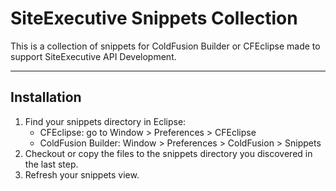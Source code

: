 SiteExecutive Snippets Collection
=====================

This is a collection of snippets for ColdFusion Builder or CFEclipse made to support SiteExecutive API Development.

----

Installation
-------------

1.  Find your snippets directory in Eclipse:
    * CFEclipse: go to Window > Preferences > CFEclipse
    * ColdFusion Builder: Window > Preferences > ColdFusion > Snippets
2.  Checkout or copy the files to the snippets directory you discovered in the last step.
3.  Refresh your snippets view.
